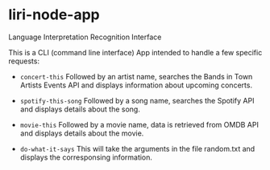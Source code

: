 # liri-node-app
Language Interpretation Recognition Interface

This is a CLI (command line interface) App intended to handle a few specific requests:

   * `concert-this`
   Followed by an artist name, searches the Bands in Town Artists Events API and displays information about upcoming concerts.

   * `spotify-this-song`
   Followed by a song name, searches the Spotify API and displays details about the song.

   * `movie-this`
   Followed by a movie name, data is retrieved from OMDB API and displays details about the movie.

   * `do-what-it-says`
   This will take the arguments in the file random.txt and displays the corresponsing information.
